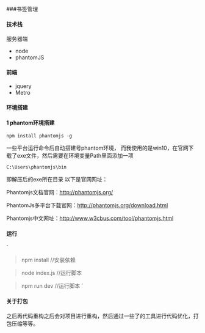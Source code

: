 ###书签管理

#### 技术栈
服务器端
- node
- phantomJS

#### 前端

- jquery 
- Metro

#### 环境搭建
#### 1 phantom环境搭建

`npm install phantomjs -g`

一些平台运行命令后自动搭建号phantom环境，
而我使用的是win10，在官网下载了exe文件，然后需要在环境变量Path里面添加一项

`C:\Users\phantomjs\bin`

即解压后的exe所在目录
以下是官网网址：

Phantomjs文档官网：http://phantomjs.org/

PhantomJs多平台下载官网：http://phantomjs.org/download.html

Phantomjs中文网址：http://www.w3cbus.com/tool/phantomjs.html

#### 运行

`
> npm install //安装依赖

> node index.js //运行脚本

>npm run dev //运行脚本
`

#### 关于打包

之后再代码重构之后会对项目进行重构，然后通过一些了的工具进行代码优化，打包压缩等等。
